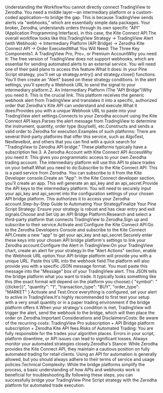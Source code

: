 Understanding the WorkflowYou cannot directly connect TradingView to Zerodha. You need a middle layer—an intermediary platform or a custom-coded application—to bridge the gap. This is because TradingView sends alerts via "webhooks," which are essentially simple data packages. Your broker, Zerodha, understands orders through its own specific "API" (Application Programming Interface), in this case, the Kite Connect API.The overall workflow looks like this:TradingView Strategy → TradingView Alert (with Webhook) → Intermediary Platform (API Bridge) → Zerodha Kite Connect API → Order ExecutedWhat You Will Need: The Three Key Components1. A TradingView Pro, Pro+, or Premium AccountWhy you need it: The free version of TradingView does not support webhooks, which are essential for sending automated alerts to an external service. You will need one of their paid plans to access this feature.What it does: In your Pine Script strategy, you'll set up strategy.entry() and strategy.close() functions. You'll then create an "Alert" based on these strategy conditions. In the alert settings, you'll specify a Webhook URL to send the signal to your intermediary platform.2. An Intermediary Platform (The "API Bridge")Why you need it: This is the crucial link. This platform receives the generic webhook alert from TradingView and translates it into a specific, authorized order that Zerodha's Kite API can understand and execute.What it does:Provides you with a unique Webhook URL to paste into your TradingView alert settings.Connects to your Zerodha account using the Kite Connect API keys.Parses the alert message from TradingView to determine the instrument, quantity, order type (buy/sell), etc.Constructs and sends a valid order to Zerodha for execution.Examples of such platforms: There are several third-party platforms that offer this service, such as AlgoTest, Nextlevelbot, and others that you can find with a quick search for "TradingView to Zerodha API bridge." These platforms typically have a subscription fee.3. A Zerodha Account with Kite Connect API AccessWhy you need it: This gives you programmatic access to your own Zerodha trading account. The intermediary platform will use this API to place trades on your behalf.What you need to do:Subscribe to the Kite Connect API: This is a paid service from Zerodha. You can subscribe to it from the Kite Developer console.Create an "App": In the Kite Connect developer section, you'll create an app. This will generate an api_key and an api_secret.Provide the API keys to the intermediary platform: You will need to securely input your api_key and api_secret into the configuration settings of your chosen API bridge platform. This authorizes it to access your Zerodha account.Step-by-Step Guide to Automating Your StrategyFinalize Your Pine Script Strategy: Ensure your strategy is robust and has clear entry and exit signals.Choose and Set Up an API Bridge Platform:Research and select a third-party platform that connects TradingView to Zerodha.Sign up and subscribe to their service.Activate and Configure the Kite Connect API:Go to the Zerodha Developers Console and subscribe to the Kite Connect API.Create a new "app" to get your api_key and api_secret.Securely enter these keys into your chosen API bridge platform's settings to link your Zerodha account.Configure the Alert in TradingView:On your TradingView chart, create an alert for your strategy.In the "Alert Actions" section, enable the Webhook URL option.Your API bridge platform will provide you with a unique URL. Paste this URL into the webhook field.The platform will also provide you with a specific JSON message format. You must paste this message into the "Message" box of your TradingView alert. This JSON tells the bridge platform what you want to trade. It typically looks something like this (the exact format will depend on the platform you choose):{
  "symbol": "{{ticker}}",
  "quantity": "1",
  "transaction_type": "BUY",
  "order_type": "MARKET"
}
Activate and Test:Once everything is configured, set your alert to active in TradingView.It's highly recommended to first test your setup with a very small quantity or in a paper trading environment if the bridge platform offers it.When your strategy's condition is met, TradingView will trigger the alert, send the webhook to the bridge, which will then place the order on Zerodha.Important Considerations and DisclaimersCosts: Be aware of the recurring costs: TradingView Pro subscription + API Bridge platform subscription + Zerodha Kite API fees.Risks of Automated Trading: You are fully responsible for the trades your algorithm places. Errors in your script, platform downtime, or API issues can lead to significant losses. Always monitor your automated strategies closely.Zerodha's Stance: While Zerodha provides the Kite Connect API, they maintain a cautious position on fully automated trading for retail clients. Using an API for automation is generally allowed, but you should always adhere to their terms of service and usage policies.Technical Complexity: While the bridge platforms simplify the process, a basic understanding of how APIs and webhooks work is beneficial for troubleshooting.By following these steps, you can successfully bridge your TradingView Pine Script strategy with the Zerodha platform for automated trade execution.
